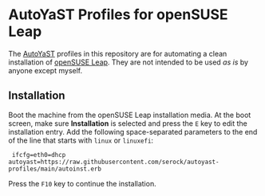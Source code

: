 # AutoYaST Profiles for openSUSE Leap

The [AutoYaST](https://doc.opensuse.org/documentation/leap/autoyast/html/book-autoyast/index.html) profiles in this repository are for automating a clean installation of [openSUSE Leap](https://www.opensuse.org/#Leap).
They are not intended to be used *as is* by anyone except myself.

## Installation

Boot the machine from the openSUSE Leap installation media.
At the boot screen, make sure **Installation** is selected and press the `E` key to edit the installation entry.
Add the following space-separated parameters to the end of the line that starts with `linux` or `linuxefi`:

```
 ifcfg=eth0=dhcp autoyast=https://raw.githubusercontent.com/serock/autoyast-profiles/main/autoinst.erb
```

Press the `F10` key to continue the installation.

